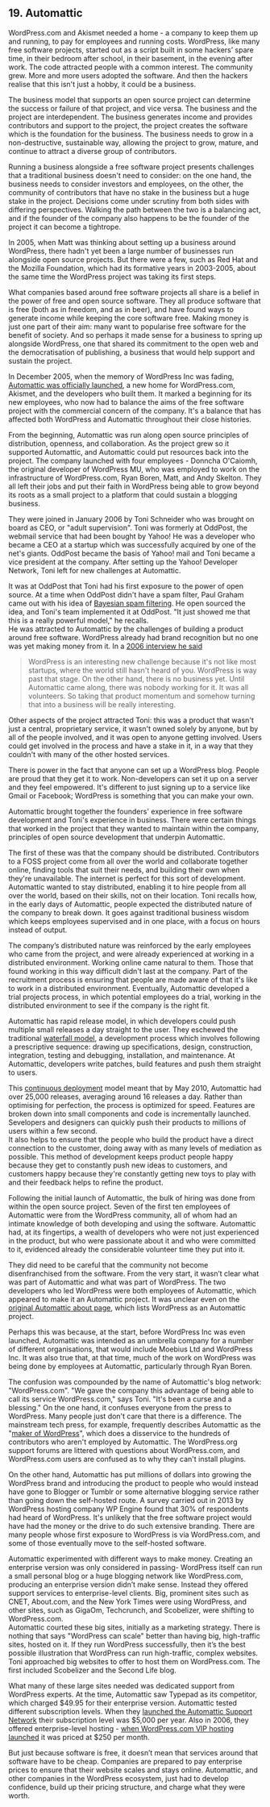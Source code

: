## 19. Automattic

WordPress.com and Akismet needed a home - a company to keep them up and running, to pay for employees and running costs. WordPress, like many free software projects, started out as a script built in some hackers’ spare time, in their bedroom after school, in their basement, in the evening after work. The code attracted people with a common interest. The community grew. More and more users adopted the software. And then the hackers realise that this isn't just a hobby, it could be a business. 

The business model that supports an open source project can determine the success or failure of that project, and vice versa. The business and the project are interdependent. The business generates income and provides contributors and support to the project, the project creates the software which is the foundation for the business. The business needs to grow in a non-destructive, sustainable way, allowing the project to grow, mature, and continue to attract a diverse group of contributors. 

Running a business alongside a free software project presents challenges that a traditional business doesn't need to consider: on the one hand, the business needs to consider investors and employees, on the other, the community of contributors that have no stake in the business but a huge stake in the project. Decisions come under scrutiny from both sides with differing perspectives. Walking the path between the two is a balancing act, and if the founder of the company also happens to be the founder of the project it can become a tightrope.		

In 2005, when Matt was thinking about setting up a business around WordPress, there hadn't yet been a large number of businesses run alongside open source projects. But there were a few, such as Red Hat and the Mozilla Foundation, which had its formative years in 2003-2005, about the same time the WordPress project was taking its first steps.

What companies based around free software projects all share is a belief in the power of free and open source software. They all produce software that is free (both as in freedom, and as in beer), and have found ways to generate income while keeping the core software free. Making money is just one part of their aim: many want to popularise free software for the benefit of society. And so perhaps it made sense for a business to spring up alongside WordPress, one that shared its commitment to the open web and the democratisation of publishing, a business that would help support and sustain the project. 

In December 2005, when the memory of WordPress Inc was fading, [Automattic was officially launched](http://ma.tt/2005/12/automattic-beta/), a new home for WordPress.com, Akismet, and the developers who built them. It marked a beginning for its new employees, who now had to balance the aims of the free software project with the commercial concern of the company. It's a balance that has affected both WordPress and Automattic throughout their close histories. 		

From the beginning, Automattic was run along open source principles of distribution, openness, and collaboration. As the project grew so it supported Automattic, and Automattic could put resources back into the project. The company launched with four employees - Donncha O'Caiomh, the original developer of WordPress MU, who was employed to work on the infrastructure of WordPress.com, Ryan Boren, Matt, and Andy Skelton. They all left their jobs and put their faith in WordPress being able to grow beyond its roots as a small project to a platform that could sustain a blogging business. 		

They were joined in January 2006 by Toni Schneider who was brought on board as CEO, or "adult supervision". Toni was formerly at OddPost, the webmail service that had been bought by Yahoo! He was a developer who became a CEO at a startup which was successfully acquired by one of the net's giants. OddPost became the basis of Yahoo! mail and Toni became a vice president at the company. After setting up the Yahoo! Developer Network, Toni left for new challenges at Automattic. 	
	
It was at OddPost that Toni had his first exposure to the power of open source. At a time when OddPost didn't have a spam filter, Paul Graham came out with his idea of [Bayesian spam filtering](http://www.paulgraham.com/spam.html). He open sourced the idea, and Toni's team implemented it at OddPost. "It just showed me that this is a really powerful model," he recalls.	
He was attracted to Automattic by the challenges of building a product around free software. WordPress already had brand recognition but no one was yet making money from it. In a [2006 interview he said](http://money.cnn.com/2006/04/18/magazines/business2/startuptype/index.htm)		

> WordPress is an interesting new challenge because it's not like most startups, where the world still hasn't heard of you. WordPress is way past that stage. On the other hand, there is no business yet. Until Automattic came along, there was nobody working for it. It was all volunteers. So taking that product momentum and somehow turning that into a business will be really interesting.		

Other aspects of the project attracted Toni: this was a product that wasn't just a central, proprietary service, it wasn't owned solely by anyone, but by all of the people involved, and it was open to anyone getting involved. Users could get involved in the process and have a stake in it, in a way that they couldn't with many of the other hosted services. 	
	
There is power in the fact that anyone can set up a WordPress blog. People are proud that they get it to work. Non-developers can set it up on a server and they feel empowered. It's different to just signing up to a service like Gmail or Facebook; WordPress is something that you can make your own.	

Automattic brought together the founders' experience in free software development and Toni's experience in business. There were certain things that worked in the project that they wanted to maintain within the company, principles of open source development that underpin Automattic.	

The first of these was that the company should be distributed. Contributors to a FOSS project come from all over the world and collaborate together online, finding tools that suit their needs, and building their own when they're unavailable. The internet is perfect for this sort of development. Automattic wanted to stay distributed, enabling it to hire people from all over the world, based on their skills, not on their location. Toni recalls how, in the early days of Automattic, people expected the distributed nature of the company to break down. It goes against traditional business wisdom which keeps employees supervised and in one place, with a focus on hours instead of output.		

The company’s distributed nature was reinforced by the early employees who came from the project, and were already experienced at working in a distributed environment. Working online came natural to them. Those that found working in this way difficult didn't last at the company. Part of the recruitment process is ensuring that people are made aware of that it's like to work in a distributed environment. Eventually, Automattic developed a trial projects process, in which potential employees do a trial, working in the distributed environment to see if the company is the right fit.		

Automattic has rapid release model, in which developers could push multiple small releases a day straight to the user. They eschewed the traditional [waterfall model](https://en.wikipedia.org/wiki/Waterfall_model), a development process which involves following a prescriptive sequence: drawing up specifications, design, construction, integration, testing and debugging, installation, and maintenance. At Automattic, developers write patches, build features and push them straight to users.		

This [continuous deployment](http://toni.org/2010/05/19/in-praise-of-continuous-deployment-the-wordpress-com-story/) model meant that by May 2010, Automattic had over 25,000 releases, averaging around 16 releases a day. Rather than optimising for perfection, the process is optimized for speed. Features are broken down into small components and code is incrementally launched. Sevelopers and designers can quickly push their products to millions of users within a few second.		
It also helps to ensure that the people who build the product have a direct connection to the customer, doing away with as many levels of mediation as possible. This method of development keeps product people happy because they get to constantly push new ideas to customers, and customers happy because they're constantly getting new toys to play with and their feedback helps to refine the product.		

Following the initial launch of Automattic, the bulk of hiring was done from within the open source project. Seven of the first ten employees of Automattic were from the WordPress community, all of whom had an intimate knowledge of both developing and using the software. Automattic had, at its fingertips, a wealth of developers who were not just experienced in the product, but who were passionate about it and who were committed to it, evidenced already the considerable volunteer time they put into it.

They did need to be careful that the community not become disenfranchised from the software. From the very start, it wasn’t clear what was part of Automattic and what was part of WordPress. The two developers who led WordPress were both employees of Automattic, which appeared to make it an Automattic project. It was unclear even on the [original Automattic about page](https://web.archive.org/web/20051224051341/http://www.automattic.com/projects/), which lists WordPress as an Automattic project. 	
	
Perhaps this was because, at the start, before WordPress Inc was even launched, Automattic was intended as an umbrella company for a number of different organisations, that would include Moebius Ltd and WordPress Inc.  It was also true that, at that time, much of the work on WordPress was being done by employees at Automattic, particularly through Ryan Boren.

The confusion was compounded by the name of Automattic's blog network: "WordPress.com".  "We gave the company this advantage of being able to call its service WordPress.com," says Toni. "It's been a curse and a blessing." On the one hand,  it confuses everyone from the press to WordPress. Many people just don't care that there is a difference. The mainstream tech press, for example, frequently describes Automattic as the "[maker of WordPress](http://mashable.com/2014/04/09/automattic-acquires-longreads/)", which does a disservice to the hundreds of contributors who aren't employed by Automattic. The WordPress.org support forums are littered with questions about WordPress.com, and WordPress.com users are confused as to why they can't install plugins. 

On the other hand, Automattic has put millions of dollars into growing the WordPress brand and introducing the product to people who would instead have gone to Blogger or Tumblr or some alternative blogging service rather than going down the self-hosted route. A survey carried out in 2013 by WordPress hosting company WP Engine found that 30% of respondents had heard of WordPress. It's unlikely that the free software project would have had the money or the drive to do such extensive branding. There are many people whose first exposure to WordPress is via WordPress.com, and some of those eventually move to the self-hosted software. 
	

Automattic experimented with different ways to make money. Creating an enterprise version was only considered in passing- WordPress itself can run a small personal blog or a huge blogging network like WordPress.com, producing an enterprise version didn’t make sense. Instead they offered support services to enterprise-level clients. Big, prominent sites such as CNET, About.com, and the New York Times were using WordPress, and other sites, such as GigaOm, Techcrunch, and Scobelizer, were shifting to WordPress.com.		
Automattic courted these big sites, initially as a marketing strategy. There is nothing that says "WordPress can scale" better than having big, high-traffic sites, hosted on it. If they run WordPress successfully, then it’s the best possible illustration that WordPress can run high-traffic, complex websites. Toni approached big websites to offer to host them on WordPress.com. The first included Scobelizer and the Second Life blog. 

What many of these large sites needed was dedicated support from WordPress experts. At the time, Automattic saw Typepad as its competitor, which charged $49.95 for their enterprise version. Automattic tested different subscription levels. When they [launched the Automattic Support Network](http://toni.org/2006/06/26/automattic-support-network/) their subscription level was $5,000 per year. Also in 2006, they offered enterprise-level hosting - [when WordPress.com VIP hosting launched](http://ma.tt/2006/09/wordpresscom-vip/) it was priced at $250 per month.

But just because software is free, it doesn’t mean that services around that software have to be cheap. Companies are prepared to pay enterprise prices to ensure that their website scales and stays online. Automattic, and other companies in the WordPress ecosystem, just had to develop confidence, build up their pricing structure, and charge what they were worth.		